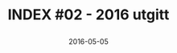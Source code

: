 ---
title: |
  INDEX #02 - 2016 utgitt
url: 
  issuu: https://issuu.com/ifiindex/docs/utgave_2_2016_web
tags: ifi-avis, index, minor
year: 2016
date: 2016-05-05
view: none
---